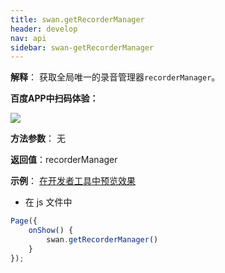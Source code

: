 ```yaml
---
title: swan.getRecorderManager
header: develop
nav: api
sidebar: swan-getRecorderManager
---
```




**解释**： 获取全局唯一的录音管理器`recorderManager`。

**百度APP中扫码体验：**

<img src="https://b.bdstatic.com/miniapp/assets/images/doc_demo/getRecorderManager.png"  class="demo-qrcode-image" />

**方法参数**： 无

**返回值**：recorderManager

**示例**：
<a href="swanide://fragment/7c14ca3d4e36f07aed3f68185333b6d91569392187260" title="在开发者工具中预览效果" target="_self">在开发者工具中预览效果</a>


* 在 js 文件中

```js
Page({
    onShow() {
        swan.getRecorderManager()
    }
});
```

